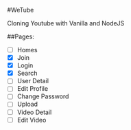 #WeTube

Cloning Youtube with Vanilla and NodeJS

##Pages:

- [ ] Homes
- [x] Join
- [x] Login
- [x] Search
- [ ] User Detail
- [ ] Edit Profile
- [ ] Change Password
- [ ] Upload
- [ ] Video Detail
- [ ] Edit Video